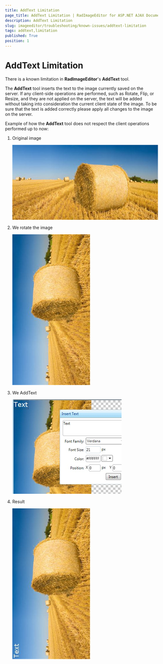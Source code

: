 ```yaml
---
title: AddText Limitation
page_title: AddText Limitation | RadImageEditor for ASP.NET AJAX Documentation
description: AddText Limitation
slug: imageeditor/troubleshooting/known-issues/addtext-limitation
tags: addtext,limitation
published: True
position: 1
---
```


# AddText Limitation




There is a known limitation in **RadImageEditor**'s **AddText** tool.

The **AddText** tool inserts the text to the image currently saved on the server. If any client-side operations are performed, such as Rotate, Flip, or Resize, and they are not applied on the server, the text will be added without taking into consideration the current client state of the image. To be sure that the text is added correctly please apply all changes to the image on the server.

Example of how the **AddText** tool does not respect the client operations performed up to now:

1. Original image

	![radimageeditor-add-text-limitation-im 1](images/radimageeditor-add-text-limitation-im1.jpg)

1. We rotate the image

	![radimageeditor-add-text-limitation-im 2](images/radimageeditor-add-text-limitation-im2.jpg)

1. We AddText

	![radimageeditor-add-text-limitation-im 3](images/radimageeditor-add-text-limitation-im3.jpg)

1. Result

	![radimageeditor-add-text-limitation-im 4](images/radimageeditor-add-text-limitation-im4.jpg)
